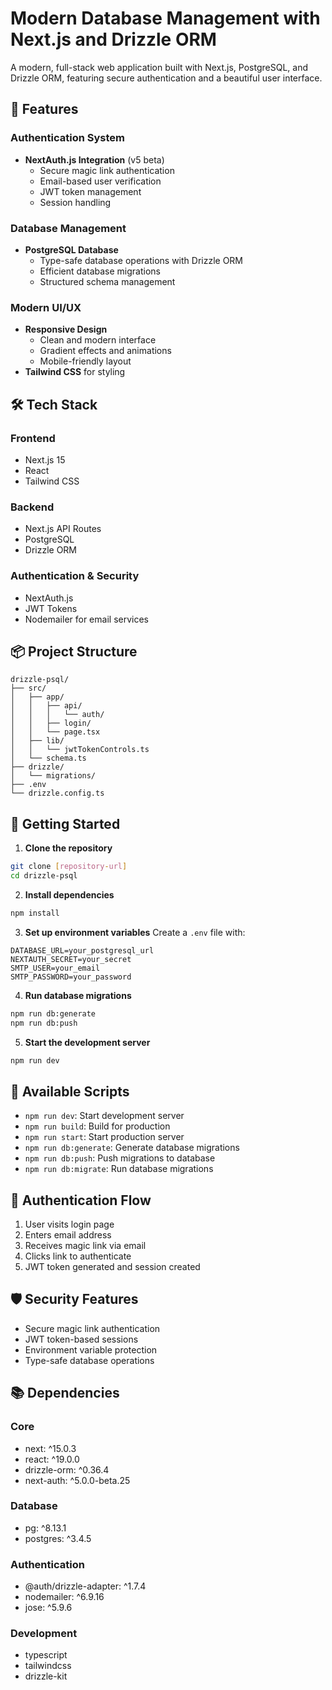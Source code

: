 # Modern Database Management with Next.js and Drizzle ORM

A modern, full-stack web application built with Next.js, PostgreSQL, and Drizzle ORM, featuring secure authentication and a beautiful user interface.

## 🚀 Features

### Authentication System
- **NextAuth.js Integration** (v5 beta)
  - Secure magic link authentication
  - Email-based user verification
  - JWT token management
  - Session handling

### Database Management
- **PostgreSQL Database**
  - Type-safe database operations with Drizzle ORM
  - Efficient database migrations
  - Structured schema management

### Modern UI/UX
- **Responsive Design**
  - Clean and modern interface
  - Gradient effects and animations
  - Mobile-friendly layout
- **Tailwind CSS** for styling

## 🛠 Tech Stack

### Frontend
- Next.js 15
- React
- Tailwind CSS

### Backend
- Next.js API Routes
- PostgreSQL
- Drizzle ORM

### Authentication & Security
- NextAuth.js
- JWT Tokens
- Nodemailer for email services

## 📦 Project Structure

```
drizzle-psql/
├── src/
│   ├── app/
│   │   ├── api/
│   │   │   └── auth/
│   │   ├── login/
│   │   └── page.tsx
│   ├── lib/
│   │   └── jwtTokenControls.ts
│   └── schema.ts
├── drizzle/
│   └── migrations/
├── .env
└── drizzle.config.ts
```

## 🚀 Getting Started

1. **Clone the repository**
```bash
git clone [repository-url]
cd drizzle-psql
```

2. **Install dependencies**
```bash
npm install
```

3. **Set up environment variables**
Create a `.env` file with:
```env
DATABASE_URL=your_postgresql_url
NEXTAUTH_SECRET=your_secret
SMTP_USER=your_email
SMTP_PASSWORD=your_password
```

4. **Run database migrations**
```bash
npm run db:generate
npm run db:push
```

5. **Start the development server**
```bash
npm run dev
```

## 📝 Available Scripts

- `npm run dev`: Start development server
- `npm run build`: Build for production
- `npm run start`: Start production server
- `npm run db:generate`: Generate database migrations
- `npm run db:push`: Push migrations to database
- `npm run db:migrate`: Run database migrations

## 🔐 Authentication Flow

1. User visits login page
2. Enters email address
3. Receives magic link via email
4. Clicks link to authenticate
5. JWT token generated and session created

## 🛡 Security Features

- Secure magic link authentication
- JWT token-based sessions
- Environment variable protection
- Type-safe database operations

## 📚 Dependencies

### Core
- next: ^15.0.3
- react: ^19.0.0
- drizzle-orm: ^0.36.4
- next-auth: ^5.0.0-beta.25

### Database
- pg: ^8.13.1
- postgres: ^3.4.5

### Authentication
- @auth/drizzle-adapter: ^1.7.4
- nodemailer: ^6.9.16
- jose: ^5.9.6

### Development
- typescript
- tailwindcss
- drizzle-kit
